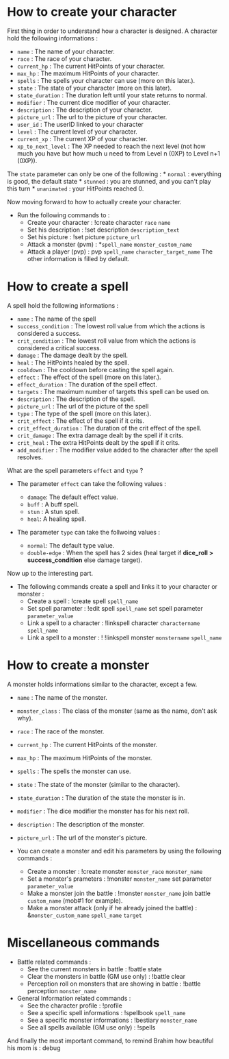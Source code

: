 # How to create your character
First thing in order to understand how a character is designed.
A character hold the following informations : 

* `name` : The name of your character.
* `race` : The race of your character.
* `current_hp` : The current HitPoints of your character.
* `max_hp` : The maximum HitPoints of your character.
* `spells` : The spells your character can use (more on this later.).
* `state` : The state of your character (more on this later).
* `state_duration` : The duration left until your state returns to normal.
* `modifier` : The current dice modifier of your character.
* `description` : The description of your character.
* `picture_url` : The url to the picture of your character.
* `user_id` : The userID linked to your character
* `level` : The current level of your character.
* `current_xp` : The current XP of your character.
* `xp_to_next_level` : The XP needed to reach the next level (not how much you have but how much u need to from Level n (0XP) to Level n+1 (0XP)).

The `state` parameter can only be one of the following :
    * `normal` : everything is good, the default state
    * `stunned` : you are stunned, and you can't play this turn
    * `unanimated` : your HitPoints reached 0.

Now moving forward to how to actually create your character.
* Run the following commands to :
    * Create your character : !create character `race` `name`
    * Set his description : !set description `description_text`
    * Set his picture : !set picture `picture_url`
    * Attack a monster (pvm) : *`spell_name` `monster_custom_name`
    * Attack a player (pvp) : pvp `spell_name` `character_target_name`
The other information is filled by default.

# How to create a spell
A spell hold the following informations :
* `name` : The name of the spell
* `success_condition` : The lowest roll value from which the actions is considered a success.
* `crit_condition` : The lowest roll value from which the actions is considered a critical success.
* `damage` : The damage dealt by the spell.
* `heal` : The HitPoints healed by the spell.
* `cooldown` : The cooldown before casting the spell again.
* `effect` : The effect of the spell (more on this later.).
* `effect_duration` : The duration of the spell effect.
* `targets` : The maximum number of targets this spell can be used on.
* `description` : The description of the spell.
* `picture_url` : The url of the picture of the spell
* `type` : The type of the spell (more on this later.).
* `crit_effect` : The effect of the spell if it crits.
* `crit_effect_duration` : The duration of the crit effect of the spell.
* `crit_damage` : The extra damage dealt by the spell if it crits.
* `crit_heal` : The extra HitPoints dealt by the spell if it crits.
* `add_modifier` : The modifier value added to the character after the spell resolves.

What are the spell parameters `effect` and `type` ?
* The parameter `effect` can take the following values :
    * `damage`: The default effect value.
    * `buff` : A buff spell.
    * `stun` : A stun spell.
    * `heal`: A healing spell.

* The parameter `type` can take the follwoing values :
    * `normal`: The default type value.
    * `double-edge` : When the spell has 2 sides (heal target if **dice_roll > success_condition** else damage target).

Now up to the interesting part.
* The following commands create a spell and links it to your character or monster :
    * Create a spell : !create spell `spell_name`
    * Set spell parameter : !edit spell `spell_name` set spell parameter `parameter_value`
    * Link a spell to a character : !linkspell character `charactername` `spell_name`
    * Link a spell to a monster : ! !linkspell monster `monstername` `spell_name`

# How to create a monster
A monster holds informations similar to the character, except a few.
* `name` : The name of the monster.
* `monster_class` : The class of the monster (same as the name, don't ask why).
* `race` : The race of the monster.
* `current_hp` : The current HitPoints of the monster.
* `max_hp` : The maximum HitPoints of the monster.
* `spells` : The spells the monster can use.
* `state` : The state of the monster (similar to the character).
* `state_duration` : The duration of the state the monster is in.
* `modifier` : The dice modifier the monster has for his next roll.
* `description` : The description of the monster.
* `picture_url` : The url of the monster's picture.

* You can create a monster and edit his parameters by using the following commands :
    * Create a monster : !create monster `monster_race` `monster_name`
    * Set a monster's prameters : !monster `monster_name` set parameter `parameter_value`
    * Make a monster join the battle : !monster `monster_name` join battle `custom_name` (mob#1 for example).
    * Make a monster attack (only if he already joined the battle) : &`monster_custom_name` `spell_name` `target`

# Miscellaneous commands
* Battle related commands :
    * See the current monsters in battle : !battle state
    * Clear the monsters in battle (GM use only) : !battle clear
    * Perception roll on monsters that are showing in battle : !battle perception `monster_name`
* General Information related commands :
    * See the character profile : !profile
    * See a specific spell informations : !spellbook `spell_name`
    * See a specific monster informations : !bestiary `monster_name`
    * See all spells available (GM use only) : !spells

And finally the most important command, to remind Brahim how beautiful his mom is : debug
